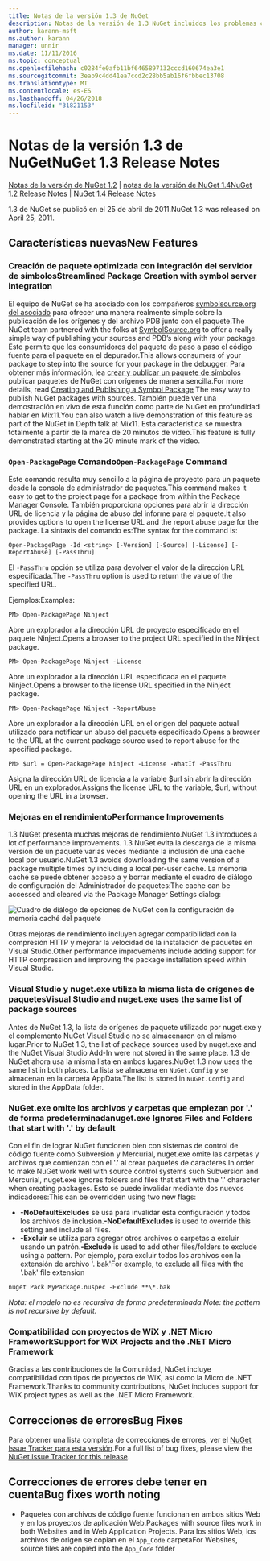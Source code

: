 ```yaml
---
title: Notas de la versión 1.3 de NuGet
description: Notas de la versión de 1.3 NuGet incluidos los problemas conocidos, correcciones de errores, las funciones agregadas y dcr.
author: karann-msft
ms.author: karann
manager: unnir
ms.date: 11/11/2016
ms.topic: conceptual
ms.openlocfilehash: c0284fe0afb11bf6465897132cccd160674ea3e1
ms.sourcegitcommit: 3eab9c4dd41ea7ccd2c28bb5ab16f6fbbec13708
ms.translationtype: MT
ms.contentlocale: es-ES
ms.lasthandoff: 04/26/2018
ms.locfileid: "31821153"
---
```

# <a name="nuget-13-release-notes"></a><span data-ttu-id="28316-103">Notas de la versión 1.3 de NuGet</span><span class="sxs-lookup"><span data-stu-id="28316-103">NuGet 1.3 Release Notes</span></span>

<span data-ttu-id="28316-104">[Notas de la versión de NuGet 1.2](../release-notes/nuget-1.2.md) | [notas de la versión de NuGet 1.4](../release-notes/nuget-1.4.md)</span><span class="sxs-lookup"><span data-stu-id="28316-104">[NuGet 1.2 Release Notes](../release-notes/nuget-1.2.md) | [NuGet 1.4 Release Notes](../release-notes/nuget-1.4.md)</span></span>

<span data-ttu-id="28316-105">1.3 de NuGet se publicó en el 25 de abril de 2011.</span><span class="sxs-lookup"><span data-stu-id="28316-105">NuGet 1.3 was released on April 25, 2011.</span></span>

## <a name="new-features"></a><span data-ttu-id="28316-106">Características nuevas</span><span class="sxs-lookup"><span data-stu-id="28316-106">New Features</span></span>

### <a name="streamlined-package-creation-with-symbol-server-integration"></a><span data-ttu-id="28316-107">Creación de paquete optimizada con integración del servidor de símbolos</span><span class="sxs-lookup"><span data-stu-id="28316-107">Streamlined Package Creation with symbol server integration</span></span>

<span data-ttu-id="28316-108">El equipo de NuGet se ha asociado con los compañeros [symbolsource.org del asociado](http://www.symbolsource.org/) para ofrecer una manera realmente simple sobre la publicación de los orígenes y del archivo PDB junto con el paquete.</span><span class="sxs-lookup"><span data-stu-id="28316-108">The NuGet team partnered with the folks at [SymbolSource.org](http://www.symbolsource.org/) to offer a really simple way of publishing your sources and PDB’s along with your package.</span></span> <span data-ttu-id="28316-109">Esto permite que los consumidores del paquete de paso a paso el código fuente para el paquete en el depurador.</span><span class="sxs-lookup"><span data-stu-id="28316-109">This allows consumers of your package to step into the source for your package in the debugger.</span></span> <span data-ttu-id="28316-110">Para obtener más información, lea [crear y publicar un paquete de símbolos](../create-packages/symbol-packages.md) publicar paquetes de NuGet con orígenes de manera sencilla.</span><span class="sxs-lookup"><span data-stu-id="28316-110">For more details, read [Creating and Publishing a Symbol Package](../create-packages/symbol-packages.md) The easy way to publish NuGet packages with sources.</span></span> <span data-ttu-id="28316-111">También puede ver una demostración en vivo de esta función como parte de NuGet en profundidad hablar en Mix11.</span><span class="sxs-lookup"><span data-stu-id="28316-111">You can also watch a live demonstration of this feature as part of the NuGet in Depth talk at Mix11.</span></span> <span data-ttu-id="28316-112">Esta característica se muestra totalmente a partir de la marca de 20 minutos de vídeo.</span><span class="sxs-lookup"><span data-stu-id="28316-112">This feature is fully demonstrated starting at the 20 minute mark of the video.</span></span>

### <a name="open-packagepage-command"></a><span data-ttu-id="28316-113">`Open-PackagePage` Comando</span><span class="sxs-lookup"><span data-stu-id="28316-113">`Open-PackagePage` Command</span></span>

<span data-ttu-id="28316-114">Este comando resulta muy sencillo a la página de proyecto para un paquete desde la consola de administrador de paquetes.</span><span class="sxs-lookup"><span data-stu-id="28316-114">This command makes it easy to get to the project page for a package from within the Package Manager Console.</span></span> <span data-ttu-id="28316-115">También proporciona opciones para abrir la dirección URL de licencia y la página de abuso del informe para el paquete.</span><span class="sxs-lookup"><span data-stu-id="28316-115">It also provides options to open the license URL and the report abuse page for the package.</span></span>
<span data-ttu-id="28316-116">La sintaxis del comando es:</span><span class="sxs-lookup"><span data-stu-id="28316-116">The syntax for the command is:</span></span>

    Open-PackagePage -Id <string> [-Version] [-Source] [-License] [-ReportAbuse] [-PassThru]

<span data-ttu-id="28316-117">El `-PassThru` opción se utiliza para devolver el valor de la dirección URL especificada.</span><span class="sxs-lookup"><span data-stu-id="28316-117">The `-PassThru` option is used to return the value of the specified URL.</span></span>

<span data-ttu-id="28316-118">Ejemplos:</span><span class="sxs-lookup"><span data-stu-id="28316-118">Examples:</span></span>

    PM> Open-PackagePage Ninject

<span data-ttu-id="28316-119">Abre un explorador a la dirección URL de proyecto especificado en el paquete Ninject.</span><span class="sxs-lookup"><span data-stu-id="28316-119">Opens a browser to the project URL specified in the Ninject package.</span></span>

    PM> Open-PackagePage Ninject -License

<span data-ttu-id="28316-120">Abre un explorador a la dirección URL especificada en el paquete Ninject.</span><span class="sxs-lookup"><span data-stu-id="28316-120">Opens a browser to the license URL specified in the Ninject package.</span></span>

    PM> Open-PackagePage Ninject -ReportAbuse

<span data-ttu-id="28316-121">Abre un explorador a la dirección URL en el origen del paquete actual utilizado para notificar un abuso del paquete especificado.</span><span class="sxs-lookup"><span data-stu-id="28316-121">Opens a browser to the URL at the current package source used to report abuse for the specified package.</span></span>

    PM> $url = Open-PackagePage Ninject -License -WhatIf -PassThru

<span data-ttu-id="28316-122">Asigna la dirección URL de licencia a la variable $url sin abrir la dirección URL en un explorador.</span><span class="sxs-lookup"><span data-stu-id="28316-122">Assigns the license URL to the variable, $url, without opening the URL in a browser.</span></span>

### <a name="performance-improvements"></a><span data-ttu-id="28316-123">Mejoras en el rendimiento</span><span class="sxs-lookup"><span data-stu-id="28316-123">Performance Improvements</span></span>

<span data-ttu-id="28316-124">1.3 NuGet presenta muchas mejoras de rendimiento.</span><span class="sxs-lookup"><span data-stu-id="28316-124">NuGet 1.3 introduces a lot of performance improvements.</span></span> <span data-ttu-id="28316-125">1.3 NuGet evita la descarga de la misma versión de un paquete varias veces mediante la inclusión de una caché local por usuario.</span><span class="sxs-lookup"><span data-stu-id="28316-125">NuGet 1.3 avoids downloading the same version of a package multiple times by including a local per-user cache.</span></span> <span data-ttu-id="28316-126">La memoria caché se puede obtener acceso a y borrar mediante el cuadro de diálogo de configuración del Administrador de paquetes:</span><span class="sxs-lookup"><span data-stu-id="28316-126">The cache can be accessed and cleared via the Package Manager Settings dialog:</span></span>

![Cuadro de diálogo de opciones de NuGet con la configuración de memoria caché del paquete](./media/nuget-options.png)

<span data-ttu-id="28316-128">Otras mejoras de rendimiento incluyen agregar compatibilidad con la compresión HTTP y mejorar la velocidad de la instalación de paquetes en Visual Studio.</span><span class="sxs-lookup"><span data-stu-id="28316-128">Other performance improvements include adding support for HTTP compression and improving the package installation speed within Visual Studio.</span></span>

### <a name="visual-studio-and-nugetexe-uses-the-same-list-of-package-sources"></a><span data-ttu-id="28316-129">Visual Studio y nuget.exe utiliza la misma lista de orígenes de paquetes</span><span class="sxs-lookup"><span data-stu-id="28316-129">Visual Studio and nuget.exe uses the same list of package sources</span></span>

<span data-ttu-id="28316-130">Antes de NuGet 1.3, la lista de orígenes de paquete utilizado por nuget.exe y el complemento NuGet Visual Studio no se almacenaron en el mismo lugar.</span><span class="sxs-lookup"><span data-stu-id="28316-130">Prior to NuGet 1.3, the list of package sources used by nuget.exe and the NuGet Visual Studio Add-In were not stored in the same place.</span></span> <span data-ttu-id="28316-131">1.3 de NuGet ahora usa la misma lista en ambos lugares.</span><span class="sxs-lookup"><span data-stu-id="28316-131">NuGet 1.3 now uses the same list in both places.</span></span> <span data-ttu-id="28316-132">La lista se almacena en `NuGet.Config` y se almacenan en la carpeta AppData.</span><span class="sxs-lookup"><span data-stu-id="28316-132">The list is stored in `NuGet.Config` and stored in the AppData folder.</span></span>

### <a name="nugetexe-ignores-files-and-folders-that-start-with--by-default"></a><span data-ttu-id="28316-133">NuGet.exe omite los archivos y carpetas que empiezan por '.' de forma predeterminada</span><span class="sxs-lookup"><span data-stu-id="28316-133">nuget.exe Ignores Files and Folders that start with '.' by default</span></span>

<span data-ttu-id="28316-134">Con el fin de lograr NuGet funcionen bien con sistemas de control de código fuente como Subversion y Mercurial, nuget.exe omite las carpetas y archivos que comienzan con el '.' al crear paquetes de caracteres.</span><span class="sxs-lookup"><span data-stu-id="28316-134">In order to make NuGet work well with source control systems such Subversion and Mercurial, nuget.exe ignores folders and files that start with the '.' character when creating packages.</span></span> <span data-ttu-id="28316-135">Esto se puede invalidar mediante dos nuevos indicadores:</span><span class="sxs-lookup"><span data-stu-id="28316-135">This can be overridden using two new flags:</span></span>

* <span data-ttu-id="28316-136">__-NoDefaultExcludes__ se usa para invalidar esta configuración y todos los archivos de inclusión.</span><span class="sxs-lookup"><span data-stu-id="28316-136">__-NoDefaultExcludes__ is used to override this setting and include all files.</span></span>
* <span data-ttu-id="28316-137">__-Excluir__ se utiliza para agregar otros archivos o carpetas a excluir usando un patrón.</span><span class="sxs-lookup"><span data-stu-id="28316-137">__-Exclude__ is used to add other files/folders to exclude using a pattern.</span></span> <span data-ttu-id="28316-138">Por ejemplo, para excluir todos los archivos con la extensión de archivo '. bak'</span><span class="sxs-lookup"><span data-stu-id="28316-138">For example, to exclude all files with the '.bak' file extension</span></span>

```
nuget Pack MyPackage.nuspec -Exclude **\*.bak
```  

<span data-ttu-id="28316-139">_Nota: el modelo no es recursiva de forma predeterminada._</span><span class="sxs-lookup"><span data-stu-id="28316-139">_Note: the pattern is not recursive by default._</span></span>

### <a name="support-for-wix-projects-and-the-net-micro-framework"></a><span data-ttu-id="28316-140">Compatibilidad con proyectos de WiX y .NET Micro Framework</span><span class="sxs-lookup"><span data-stu-id="28316-140">Support for WiX Projects and the .NET Micro Framework</span></span>

<span data-ttu-id="28316-141">Gracias a las contribuciones de la Comunidad, NuGet incluye compatibilidad con tipos de proyectos de WiX, así como la Micro de .NET Framework.</span><span class="sxs-lookup"><span data-stu-id="28316-141">Thanks to community contributions, NuGet includes support for WiX project types as well as the .NET Micro Framework.</span></span>

## <a name="bug-fixes"></a><span data-ttu-id="28316-142">Correcciones de errores</span><span class="sxs-lookup"><span data-stu-id="28316-142">Bug Fixes</span></span>

<span data-ttu-id="28316-143">Para obtener una lista completa de correcciones de errores, ver el [NuGet Issue Tracker para esta versión](http://nuget.codeplex.com/workitem/list/advanced?keyword=&status=All&type=All&priority=All&release=NuGet%201.3&assignedTo=All&component=All&sortField=LastUpdatedDate&sortDirection=Descending&page=0).</span><span class="sxs-lookup"><span data-stu-id="28316-143">For a full list of bug fixes, please view the [NuGet Issue Tracker for this release](http://nuget.codeplex.com/workitem/list/advanced?keyword=&status=All&type=All&priority=All&release=NuGet%201.3&assignedTo=All&component=All&sortField=LastUpdatedDate&sortDirection=Descending&page=0).</span></span>

## <a name="bug-fixes-worth-noting"></a><span data-ttu-id="28316-144">Correcciones de errores debe tener en cuenta</span><span class="sxs-lookup"><span data-stu-id="28316-144">Bug fixes worth noting</span></span>

* <span data-ttu-id="28316-145">Paquetes con archivos de código fuente funcionan en ambos sitios Web y en los proyectos de aplicación Web.</span><span class="sxs-lookup"><span data-stu-id="28316-145">Packages with source files work in both Websites and in Web Application Projects.</span></span>
<span data-ttu-id="28316-146">Para los sitios Web, los archivos de origen se copian en el `App_Code` carpeta</span><span class="sxs-lookup"><span data-stu-id="28316-146">For Websites, source files are copied into the `App_Code` folder</span></span>

